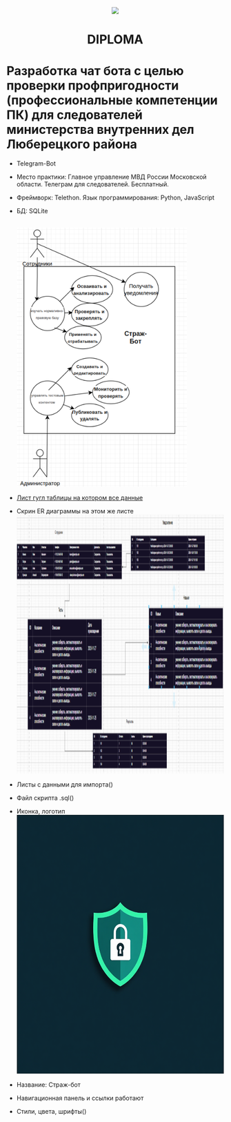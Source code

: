 <div id="header" align="center">
  <img src="https://yaart-web-alice-images.s3.yandex.net/e1cebdf2a28811f0be580a76bcb91d52:1" width="300"/>
</div>
<center><h1>DIPLOMA</h1></center>
<h1>Разработка чат бота с целью проверки профпригодности (профессиональные компетенции ПК) для следователей министерства внутренних дел Люберецкого района</h1>


- Telegram-Bot
- Место практики: Главное управление МВД России Московской области. Телеграм для следователей. Бесплатный. 
- Фреймворк: Telethon. Язык программирования: Python, JavaScript
- БД: SQLite

  <br><img height="600" alt="Варианты использования Use Case" src="https://github.com/Gasis0/Diplom/blob/main/2025-10-09_10-54.png" />
- [Лист гугл таблицы на котором все данные](https://docs.google.com/spreadsheets/d/15udLNjHYGbWl8MxxBbcsBMidjyZFeXHHuiYJWrhxb2M/edit?usp=sharing)
- Скрин ER диаграммы на этом же листе <br><img height="600" src="https://github.com/Gasis0/Diplom/blob/main/2025-10-08_22-06-43.png" width="1000"/>
- Листы с данными для импорта()
- Файл скрипта .sql()
- Иконка, логотип <br><img height="600" alt="Варианты использования Use Case" src="_im_bb43aac1-d1aa-4158-8a04-0252fd897537.png" />
- Название: Страж-бот
- Навигационная панель и ссылки работают
- Стили, цвета, шрифты()
